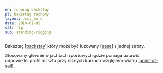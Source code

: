 ```yaml
---
en: running backstay
pl: baksztag ruchomy
layout: dict_word
date: 2014-01-05
cat: rig
sub: standing-rigging
---
```


Baksztag [[backstay](/dict/b/backstay.html)] który może być luzowany [[ease](/dict/ease.html)] z jednej strony.

Stosowany głównie w jachtach sportowych gdzie pomaga ustawić odpowiedni profil masztu 
przy różnych kursach względem wiatru [[point-of-sail](/dict/p/point-of-sail.html)].